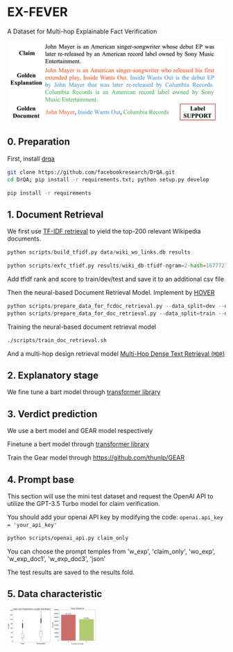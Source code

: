 # EX-FEVER
A Dataset for Multi-hop Explainable Fact Verification

![image-20230613210228175](data/example.png)

## 0. Preparation 

First, install [drqa](https://github.com/facebookresearch/DrQA/tree/main#installing-drqa)

```sh
git clone https://github.com/facebookresearch/DrQA.git
cd DrQA; pip install -r requirements.txt; python setup.py develop
```

```sh
pip install -r requirements
```

## 1. Document Retrieval

We first use [TF-IDF retrieval](https://github.com/facebookresearch/DrQA/tree/main/scripts/retriever) to yield the top-200 relevant Wikipedia documents.

```python
python scripts/build_tfidf.py data/wiki_wo_links.db results
```

```python
python scripts/exfc_tfidf.py results/wiki_db-tfidf-ngram=2-hash=16777216-tokenizer=simple.npz results
```

Add tfidf rank and score to train/dev/test and save it to an additional csv file

Then the neural-based Document Retrieval Model. Implement by [HOVER](https://github.com/hover-nlp/hover)

```python
python scripts/prepare_data_for_fcdoc_retrieval.py --data_split=dev --doc_retrieve_range=200
python scripts/prepare_data_for_doc_retrieval.py --data_split=train --doc_retrieve_range=200
```

Training the neural-based document retrieval model

```sh
./scripts/train_doc_retrieval.sh
```

And a multi-hop design retrieval model [Multi-Hop Dense Text Retrieval (`MDR`)](https://github.com/facebookresearch/multihop_dense_retrieval#p-aligncentermulti-hop-dense-text-retrieval-mdrp)

## 2. Explanatory stage

We fine tune a bart model through [transformer library](https://github.com/huggingface/transformers/tree/main/examples/pytorch/text-generation)

## 3. Verdict prediction

We use a bert model and GEAR model respectively

Finetune a bert model through [transformer library](https://github.com/huggingface/transformers/tree/main/examples/pytorch/text-classification)

Train the Gear model through https://github.com/thunlp/GEAR

## 4. Prompt base

This section will use the mini test dataset and request the OpenAI API to utilize the GPT-3.5 Turbo model for claim verification.

You should add your openai API key by modifying the code:  `openai.api_key = 'your_api_key'`

```sh
python scripts/openai_api.py claim_only
```

You can choose the prompt temples from 'w_exp', 'claim_only', 'wo_exp', 'w_exp_doc1', 'w_exp_doc3', 'json'

The test results are saved to the results fold.

## 5. Data characteristic
<img src="data/length.png" alt="length" style="zoom:10%;" /><img src="data/hopps.png" alt="hopps" style="zoom:10%;" />









